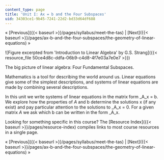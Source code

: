 ```yaml
---
content_type: page
title: 'Unit I: Ax = b and the Four Subspaces'
uid: 34303ce1-9b45-7241-22d2-bd33d64df688
---
```


« [Previous]({{< baseurl >}}/pages/syllabus/meet-the-tas) | [Next]({{< baseurl >}}/pages/ax-b-and-the-four-subspaces/the-geometry-of-linear-equations) »

![Figure excerpted from 'Introduction to Linear Algebra' by G.S. Strang]({{< resource_file 50ce4d8c-ddfa-06b9-c4d8-4f7e03a7e0e7 >}}) 

The big picture of linear algebra: Four Fundamental Subspaces.

Mathematics is a tool for describing the world around us. Linear equations give some of the simplest descriptions, and systems of linear equations are made by combining several descriptions.

In this unit we write systems of linear equations in the matrix form _A_x = b. We explore how the properties of _A_ and b determine the solutions x (if any exist) and pay particular attention to the solutions to _A_x = 0. For a given matrix _A_ we ask which b can be written in the form _A_x.

Looking for something specific in this course? The [Resource Index]({{< baseurl >}}/pages/resource-index) compiles links to most course resources in a single page.

« [Previous]({{< baseurl >}}/pages/syllabus/meet-the-tas) | [Next]({{< baseurl >}}/pages/ax-b-and-the-four-subspaces/the-geometry-of-linear-equations) »